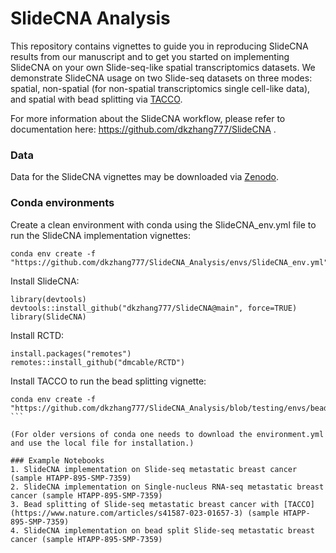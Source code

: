 # SlideCNA Analysis

This repository contains vignettes to guide you in reproducing SlideCNA results from our manuscript and to get you started on implementing SlideCNA on your own Slide-seq-like spatial transcriptomics datasets. We demonstrate SlideCNA usage on two Slide-seq datasets on three modes: spatial, non-spatial (for non-spatial transcriptomics single cell-like data), and spatial with bead splitting via [TACCO](https://www.nature.com/articles/s41587-023-01657-3).

For more information about the SlideCNA workflow, please refer to documentation here: https://github.com/dkzhang777/SlideCNA .

### Data
Data for the SlideCNA vignettes may be downloaded via [Zenodo](https://doi.org/10.5281/zenodo.10658097).

### Conda environments
Create a clean environment with conda using the SlideCNA_env.yml file to run the SlideCNA implementation vignettes:
```
conda env create -f "https://github.com/dkzhang777/SlideCNA_Analysis/envs/SlideCNA_env.yml"
```

Install SlideCNA:
```
library(devtools)
devtools::install_github("dkzhang777/SlideCNA@main", force=TRUE)
library(SlideCNA)
```

Install RCTD:
```
install.packages("remotes")
remotes::install_github("dmcable/RCTD")
```

Install TACCO to run the bead splitting vignette:
````
conda env create -f "https://github.com/dkzhang777/SlideCNA_Analysis/blob/testing/envs/bead_split_env.yml"
```

(For older versions of conda one needs to download the environment.yml and use the local file for installation.)

### Example Notebooks
1. SlideCNA implementation on Slide-seq metastatic breast cancer (sample HTAPP-895-SMP-7359)
2. SlideCNA implementation on Single-nucleus RNA-seq metastatic breast cancer (sample HTAPP-895-SMP-7359)
3. Bead splitting of Slide-seq metastatic breast cancer with [TACCO](https://www.nature.com/articles/s41587-023-01657-3) (sample HTAPP-895-SMP-7359)
4. SlideCNA implementation on bead split Slide-seq metastatic breast cancer (sample HTAPP-895-SMP-7359)